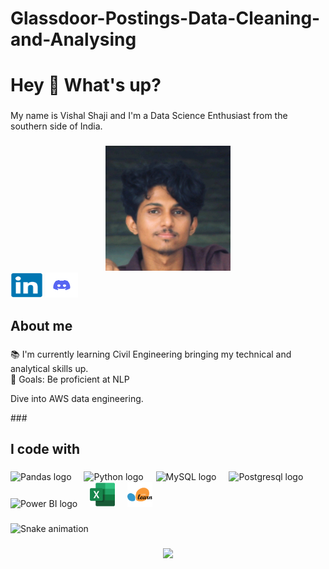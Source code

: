 # Glassdoor-Postings-Data-Cleaning-and-Analysing

<h1 align="left">Hey 👋 What's up?</h1>

###

<p align="left">My name is Vishal Shaji and I'm a Data Science Enthusiast from the southern side of India.</p>

###

<div align="center">
  <img height="200" src="https://github.com/VishShaji/Icon/blob/main/pic.jpg"  />
</div>

<div align="left">
  <img src="https://github.com/VishShaji/Icon/blob/main/linkedin.svg" width="52" height="40" alt="linkedin logo"  />
  <img src="https://github.com/VishShaji/Icon/blob/main/discord.svg" width="52" height="40"  alt="discord logo"  /> 

###

<h2 align="left">About me</h2>

###

<p align="left">📚 I'm currently learning Civil Engineering bringing my technical and analytical skills up.<br>🎯 Goals: Be proficient at NLP<br><p>       Dive into AWS data engineering.</p>
###

<h2 align="left">I code with</h2>

###

<div align="left">
  <img src="https://cdn.jsdelivr.net/gh/devicons/devicon/icons/pandas/pandas-original.svg" height="40" alt="Pandas logo"  />
  <img width="12" />
  <img src="https://cdn.jsdelivr.net/gh/devicons/devicon/icons/python/python-original.svg" height="40" alt="Python logo"  />
  <img width="12" />
  <img src="https://cdn.jsdelivr.net/gh/devicons/devicon/icons/mysql/mysql-original.svg" height="40" alt="MySQL logo"  />
  <img width="12" />
  <img src="https://cdn.jsdelivr.net/gh/devicons/devicon/icons/postgresql/postgresql-original.svg" height="40" alt="Postgresql logo"  />
  <img width="12" />
  <img src="https://github.com/VishShaji/Icon/blob/main/power-bi.png" height="40" alt="Power BI logo"  />
  <img width="12" />
  <img src="https://github.com/VishShaji/Icon/blob/main/excel.svg" height="40" alt="Excel logo"  />
  <img width="12" />
  <img src="https://github.com/VishShaji/Icon/blob/main/scikit-learn.svg" height="40" alt="Scikit-Learn logo"  />
  <img width="12" />
</div>

###

<img src="https://raw.githubusercontent.com/VishShaji/VishShaji/output/snake.svg" alt="Snake animation" />

###
<div align="center">
  <img src="https://profile-counter.glitch.me/VishShaji/count.svg?"  />
</div>
  
